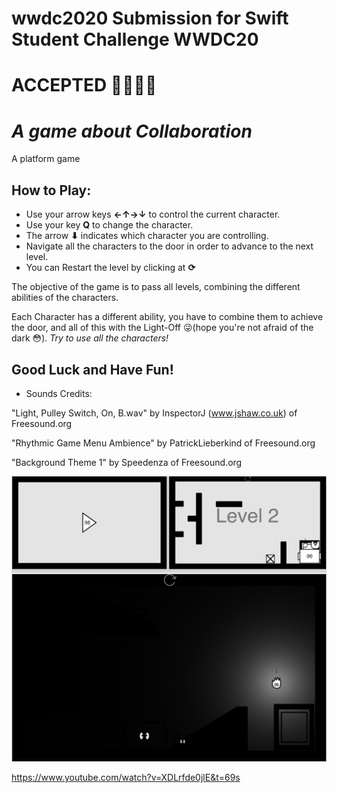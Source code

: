 # wwdc2020 Submission for Swift Student Challenge WWDC20
# ACCEPTED 🥳🎉🎊🥳

# *A game about Collaboration*
  A platform game


## How to Play:
- Use your arrow keys **←↑→↓** to control the current character.
- Use your key **Q** to change the character.
- The arrow **⬇︎** indicates which character you are controlling.
- Navigate all the characters to the door in order to advance to the next level.
- You can Restart  the level by clicking at **⟳**

The objective of the game is to pass all levels, combining the different abilities of the characters.

Each Character has a different ability, you have to combine them to achieve the door, and all of this with the Light-Off 😜(hope you're not afraid of the dark 😳). *Try to use all the characters!*

## **Good Luck and Have Fun!**

 - Sounds Credits:
 
 "Light, Pulley Switch, On, B.wav" by InspectorJ (www.jshaw.co.uk) of Freesound.org
 
 "Rhythmic Game Menu Ambience" by PatrickLieberkind of Freesound.org
 
 "Background Theme 1" by Speedenza of Freesound.org

![Screenshot](screenshot.png)


https://www.youtube.com/watch?v=XDLrfde0jlE&t=69s

